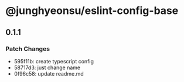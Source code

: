 # @junghyeonsu/eslint-config-base

## 0.1.1

### Patch Changes

- 595f11b: create typescript config
- 58717d3: just change name
- 0f96c58: update readme.md
